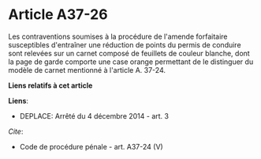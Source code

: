 # Article A37-26

Les contraventions soumises à la procédure de l'amende forfaitaire susceptibles d'entraîner une réduction de points du permis
de conduire sont relevées sur un carnet composé de feuillets de couleur blanche, dont la page de garde comporte une case
orange permettant de le distinguer du modèle de carnet mentionné à l'article A. 37-24.

**Liens relatifs à cet article**

**Liens**:

  - DEPLACE: Arrêté du 4 décembre 2014 - art. 3

_Cite_:

  - Code de procédure pénale - art. A37-24 (V)
